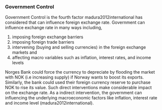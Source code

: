 ### Government Control ###

Government Control is the fourth factor madura2012international has considered that can influence foreign exchange rate. Government can influence exchange rate in many ways including,

  1. imposing foreign exchange barriers
  2. imposing foreign trade barriers
  3. intervening (buying and selling currencies) in the foreign exchange markets and
  4. affecting macro variables such as inflation, interest rates, and income levels

Norges Bank could force the currency to depreciate by flooding the market with NOK (i.e increasing supply) if Norway wants to boost its exports. Similarly, the bank could used their foreign currency reserve to purchase NOK to rise its value. Such direct interventions make considerable impact on the exchange rate. As a indirect intervention, the government can influencing the underlying macroeconomic factors like inflation, interest rate and income level (madura2012international).
